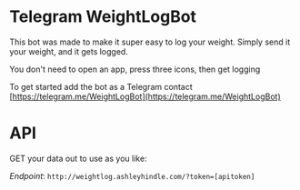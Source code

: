 # Telegram WeightLogBot  

This bot was made to make it super easy to log your weight.  Simply send it your weight, and it gets logged.

You don't need to open an app, press three icons, then get logging

To get started add the bot as a Telegram contact [https://telegram.me/WeightLogBot](https://telegram.me/WeightLogBot)

# API  

GET your data out to use as you like:

*Endpoint*: `http://weightlog.ashleyhindle.com/?token=[apitoken]` 

